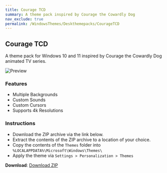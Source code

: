 ```yaml
---
title: Courage TCD
summary: A theme pack inspired by Courage the Cowardly Dog
nav_exclude: true
permalink: /WindowsThemes/Deskthemepacks/CourageTCD
---
```


## Courage TCD

A theme pack for Windows 10 and 11 inspired by Courage the Cowardly Dog animated TV series.

![Preview](https://gitlab.com/the-back-room/deskthemepacks/sfw/courage-tcd/-/raw/main/Extras/Preview.bmp)

### Features

- Multiple Backgrounds
- Custom Sounds
- Custom Cursors
- Supports 4k Resolutions

### Instructions

- Download the ZIP archive via the link below.
- Extract the contents of the ZIP archive to a location of your choice.
- Copy the contents of the `Themes` folder into `%LOCALAPPDATA%\Microsoft\Windows\Themes\`
- Apply the theme via `Settings > Personalization > Themes`

**Download**: [Download ZIP](https://gitlab.com/the-back-room/deskthemepacks/sfw/courage-tcd/-/archive/main/courage-tcd-main.zip)
